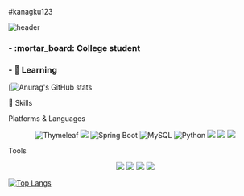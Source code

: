 #kanagku123

![header](https://capsule-render.vercel.app/api?type=cylinder&color=gradient&height=200&section=header&text=%20Kyoung%20kyu%20&fontSize=80&textBg=true&animation=twinkling)


<h3> - :mortar_board: College student </h3>
<h3> - 🌱 Learning  </h3>


[![Anurag's GitHub stats](https://github-readme-stats.vercel.app/api?username=kanagku123&include_all_commits=true&count_private=true&count_private=true&theme=tokyonight&hide=prs,issues)

💪 Skills

Platforms & Languages
<p align="center">
  <img alt="Thymeleaf" src="https://img.shields.io/badge/Thymeleaf-005F0F?style=for-square&logo=Thymeleaf&logoColor=white"/>
  <img src="https://img.shields.io/badge/Spring-6DB33F?style=for-square&logo=Spring&logoColor=white">
  <img alt="Spring Boot" src="https://img.shields.io/badge/Spring%20Boot-6DB33F?style=for--square&logo=SpringBoot&logoColor=white"/>
  <img alt="MySQL" src="https://img.shields.io/badge/mysql-%2300f.svg?&style=for--square&logo=mysql&logoColor=white"/>
  <img alt="Python" src="https://img.shields.io/badge/Python-3776AB?style=for--square&logo=python&logoColor=white"/>
  <img src="https://img.shields.io/badge/Java-007396?style=plastic&logo=Java&logoColor=white"/> 
  <img src="https://img.shields.io/badge/HTML5-E34F26?style=plastic&amp;logo=HTML5&amp;logoColor=white">
  <img src="https://img.shields.io/badge/CSS3-1572B6?style=plastic&amp;logo=CSS3&amp;logoColor=white">
</p>

Tools
<p align="center">
    <img src="https://img.shields.io/badge/Visual Studio Code-007ACC?style=plastic&amp;logo==Visual Studio Code&amp;logoColor=white">
  <img src="https://img.shields.io/badge/IntelliJ IDEA-000000?style=plastic&amp;logo=IntelliJ IDEA&amp;logoColor=white">
  <img src="https://img.shields.io/badge/GitHub-181717?style=plastic&amp;logo=GitHub&amp;logoColor=white">
  <img src="https://img.shields.io/badge/Postman-FF6C37?style=plastic&amp;logo=Postman&amp;logoColor=white">
  
</p>


[![Top Langs](https://github-readme-stats.vercel.app/api/top-langs/?username=kanagku123&layout=compact)](https://github.com/kanagku123/github-readme-stats)

